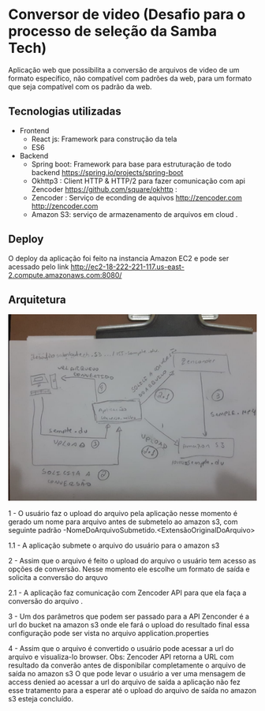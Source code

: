 # Conversor de video (Desafio para o processo de seleção da Samba Tech)

Aplicação web que possibilita a conversão de arquivos de video de um formato específico, 
não compatível com padrões da web, para um formato que seja compatível com os padrão da web.

## Tecnologias utilizadas

 - Frontend 
    * React js: Framework para construção da tela 
    * ES6 
 - Backend 
    * Spring boot: Framework para base para estruturação de todo backend 
    https://spring.io/projects/spring-boot
    * Okhttp3 :  Client  HTTP & HTTP/2 para fazer comunicação com api Zencoder https://github.com/square/okhttp : 
    * Zencoder  : Serviço de econding de aquivos http://zencoder.com http://zencoder.com
    * Amazon S3: serviço de armazenamento de arquivos em cloud . 
    
 ## Deploy
O deploy da aplicação foi feito na instancia Amazon EC2 e pode ser acessado pelo link 
http://ec2-18-222-221-117.us-east-2.compute.amazonaws.com:8080/ 

 ## Arquitetura
 ![alt text](arquitetura_conversor.jpeg)
 
 1 - O usuário faz o upload do arquivo pela aplicação 
    nesse momento é gerado um nome para  arquivo  antes de submetelo ao amazon s3, com seguinte padrão <DataHoraMinutoMilisegundosMilesimosSeg>-NomeDoArquivoSubmetido.<ExtensãoOriginalDoArquivo> 
   
 1.1 - A aplicação submete o arquivo do usuário para o amazon s3 
 
 2 - Assim que o arquivo é feito o upload do arquivo o usuário tem acesso as opções de conversão. 
 Nesse momento ele escolhe um formato de saída e solicita a conversão do arquvo 
 
 2.1 - A aplicação faz comunicação com Zencoder API para que ela faça a conversão do arquivo .
 
 3 -  Um dos parâmetros que podem  ser passado para a API Zenconder é a url do bucket na amazon s3 onde ele fará o  upload do resultado final 
      essa configuração pode ser vista no arquivo application.properties 

 4 - Assim que o arquivo é convertido o usuário pode acessar a url do arquivo e visualiza-lo browser. 
    Obs: Zencoder API retorna a URL com resultado da converão antes de disponibilar completamente o arquivo de saída no amazon s3
    O que pode levar o usuário a ver uma mensagem de access denied ao acessar a url do arquivo de saída 
    a aplicação não fez esse tratamento para a esperar até o upload do arquivo de saída no amazon s3 esteja concluído. 
    
    
 
    
 

 